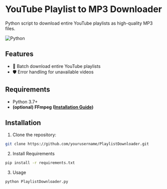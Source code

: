 # YouTube Playlist to MP3 Downloader

Python script to download entire YouTube playlists as high-quality MP3 files.

![Python](https://img.shields.io/badge/Python-3.7%2B-blue)

## Features

- 🎵 Batch download entire YouTube playlists
- 🛡️ Error handling for unavailable videos

## Requirements

- Python 3.7+
- __(optional) FFmpeg ([Installation Guide](https://ffmpeg.org/download.html))__

## Installation

1. Clone the repository:
```bash
git clone https://github.com/yourusername/PlaylistDownloader.git
```
2. Install Requirements
```bash
pip install -r requirements.txt
```  
3. Usage
```bash
python PlaylistDownloader.py
```
